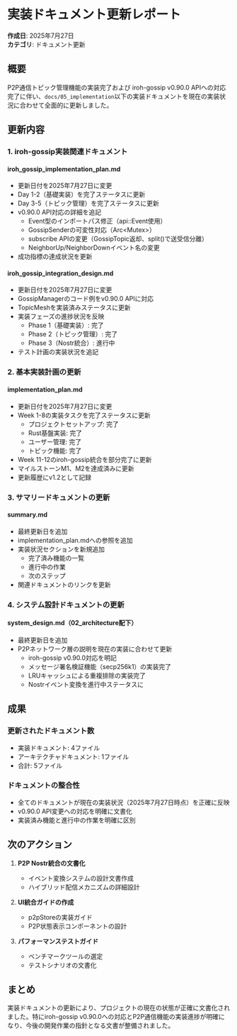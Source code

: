 # 実装ドキュメント更新レポート

**作成日**: 2025年7月27日  
**カテゴリ**: ドキュメント更新

## 概要

P2P通信トピック管理機能の実装完了および iroh-gossip v0.90.0 APIへの対応完了に伴い、`docs/05_implementation`以下の実装ドキュメントを現在の実装状況に合わせて全面的に更新しました。

## 更新内容

### 1. iroh-gossip実装関連ドキュメント

#### iroh_gossip_implementation_plan.md
- 更新日付を2025年7月27日に変更
- Day 1-2（基礎実装）を完了ステータスに更新
- Day 3-5（トピック管理）を完了ステータスに更新
- v0.90.0 API対応の詳細を追記
  - Event型のインポートパス修正（api::Event使用）
  - GossipSenderの可変性対応（Arc<Mutex<GossipSender>>）
  - subscribe APIの変更（GossipTopic返却、split()で送受信分離）
  - NeighborUp/NeighborDownイベント名の変更
- 成功指標の達成状況を更新

#### iroh_gossip_integration_design.md
- 更新日付を2025年7月27日に変更
- GossipManagerのコード例をv0.90.0 APIに対応
- TopicMeshを実装済みステータスに更新
- 実装フェーズの進捗状況を反映
  - Phase 1（基礎実装）: 完了
  - Phase 2（トピック管理）: 完了
  - Phase 3（Nostr統合）: 進行中
- テスト計画の実装状況を追記

### 2. 基本実装計画の更新

#### implementation_plan.md
- 更新日付を2025年7月27日に変更
- Week 1-8の実装タスクを完了ステータスに更新
  - プロジェクトセットアップ: 完了
  - Rust基盤実装: 完了
  - ユーザー管理: 完了
  - トピック機能: 完了
- Week 11-12のiroh-gossip統合を部分完了に更新
- マイルストーンM1、M2を達成済みに更新
- 更新履歴にv1.2として記録

### 3. サマリードキュメントの更新

#### summary.md
- 最終更新日を追加
- implementation_plan.mdへの参照を追加
- 実装状況セクションを新規追加
  - 完了済み機能の一覧
  - 進行中の作業
  - 次のステップ
- 関連ドキュメントのリンクを更新

### 4. システム設計ドキュメントの更新

#### system_design.md（02_architecture配下）
- 最終更新日を追加
- P2Pネットワーク層の説明を現在の実装に合わせて更新
  - iroh-gossip v0.90.0対応を明記
  - メッセージ署名検証機能（secp256k1）の実装完了
  - LRUキャッシュによる重複排除の実装完了
  - Nostrイベント変換を進行中ステータスに

## 成果

### 更新されたドキュメント数
- 実装ドキュメント: 4ファイル
- アーキテクチャドキュメント: 1ファイル
- 合計: 5ファイル

### ドキュメントの整合性
- 全てのドキュメントが現在の実装状況（2025年7月27日時点）を正確に反映
- v0.90.0 API変更への対応を明確に文書化
- 実装済み機能と進行中の作業を明確に区別

## 次のアクション

1. **P2P Nostr統合の文書化**
   - イベント変換システムの設計文書作成
   - ハイブリッド配信メカニズムの詳細設計

2. **UI統合ガイドの作成**
   - p2pStoreの実装ガイド
   - P2P状態表示コンポーネントの設計

3. **パフォーマンステストガイド**
   - ベンチマークツールの選定
   - テストシナリオの文書化

## まとめ

実装ドキュメントの更新により、プロジェクトの現在の状態が正確に文書化されました。特にiroh-gossip v0.90.0への対応とP2P通信機能の実装進捗が明確になり、今後の開発作業の指針となる文書が整備されました。